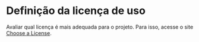 # Definição da licença de uso

Avaliar qual licença é mais adequada para o projeto. Para isso, acesse o site [Choose a License](https://choosealicense.com/).